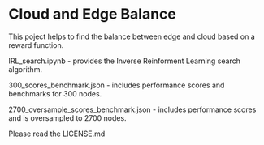 # Cloud and Edge Balance
This poject helps to find the balance between edge and cloud based on a reward function. 

IRL_search.ipynb - provides the Inverse Reinforment Learning search algorithm.

300_scores_benchmark.json - includes performance scores and benchmarks for 300 nodes.

2700_oversample_scores_benchmark.json - includes performance scores and is oversampled to 2700 nodes.

Please read the LICENSE.md
